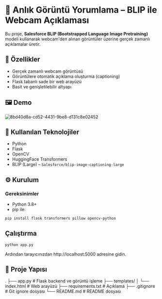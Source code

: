 # 🎥 Anlık Görüntü Yorumlama – BLIP ile Webcam Açıklaması

Bu proje, **Salesforce BLIP (Bootstrapped Language Image Pretraining)** modeli kullanarak webcam'den alınan görüntüler üzerine gerçek zamanlı açıklamalar üretir.

## 🚀 Özellikler

- Gerçek zamanlı webcam görüntüsü
- Görüntülere otomatik açıklama oluşturma (captioning)
- Flask tabanlı sade bir web arayüzü
- Basit ve genişletilebilir altyapı

## 🖼️ Demo

![8bd40d8a-cd52-4431-9be8-d131c8e02452](https://github.com/user-attachments/assets/1d46cf9f-3540-4ffd-9046-35b94616700f)
<!-- Demo gif veya ekran görüntüsü eklersen buraya koy -->

## 🧠 Kullanılan Teknolojiler

- Python
- Flask
- OpenCV
- HuggingFace Transformers
- BLIP (Large) – `Salesforce/blip-image-captioning-large`

## ⚙️ Kurulum

### Gereksinimler
- Python 3.8+
- pip ile:

```bash
pip install flask transformers pillow opencv-python
```
## Çalıştırma

```bash
python app.py
```
Ardından tarayıcınızdan http://localhost:5000 adresine gidin.

## 📂 Proje Yapısı

.
├── app.py              # Flask backend ve görüntü işleme
├── templates/
│   └── index.html      # Web arayüzü
├── requirements.txt    # Açıklama
├── .gitignore          # Git ignore dosyası
└── README.md           # README dosyası
